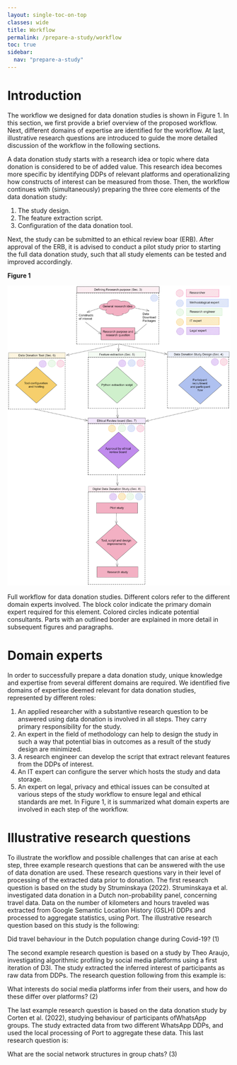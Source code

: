 ```yaml
---
layout: single-toc-on-top
classes: wide
title: Workflow
permalink: /prepare-a-study/workflow
toc: true
sidebar:
  nav: "prepare-a-study"
---
```


# Introduction

The workflow we designed for data donation studies is shown in Figure 1. In this section, we first provide a brief overview of the proposed workflow. Next, different domains of expertise are identified for the workflow. At last, illustrative research questions are introduced to guide the more detailed discussion of the workflow in the following sections.

A data donation study starts with a research idea or topic where data donation is considered to be of added value. This research idea becomes more specific by identifying DDPs of relevant platforms and operationalizing how constructs of interest can be measured from those. Then, the workflow continues with (simultaneously) preparing the three core elements of the data donation study:

1. The study design.
2. The feature extraction script.
3. Configuration of the data donation tool.

Next, the study can be submitted to an ethical review boar (ERB). After approval of the ERB, it is advised to conduct a pilot study prior to starting the full data donation study, such that all study elements can be tested and improved accordingly.

**Figure 1**

![Figure 1: Full workflow for a data donation studies](/assets/images/about/full_flow_try3.png)


Full workflow for data donation studies. Different colors refer to the different domain experts involved. The block color indicate the primary domain expert required for this element. Colored circles indicate potential consultants. Parts with an outlined border are explained in more detail in subsequent figures and paragraphs.

# Domain experts

In order to successfully prepare a data donation study, unique knowledge and expertise from several
different domains are required. We identified five domains of expertise deemed relevant for data
donation studies, represented by different roles:

1. An applied researcher with a substantive research question to be answered using data donation
is involved in all steps. They carry primary responsibility for the study.
2. An expert in the field of methodology can help to design the study in such a way that potential
bias in outcomes as a result of the study design are minimized.
3. A research engineer can develop the script that extract relevant features from the DDPs of
interest.
4. An IT expert can configure the server which hosts the study and data storage.
5. An expert on legal, privacy and ethical issues can be consulted at various steps of the study
workflow to ensure legal and ethical standards are met.
In Figure 1, it is summarized what domain experts are involved in each step of the workflow.


# Illustrative research questions

To illustrate the workflow and possible challenges that can arise at each step, three example research questions that can be answered with the use of data donation are used. These research questions vary in their level of processing of the extracted data prior to donation. The first research question is based on the study by Struminskaya (2022). Struminskaya et al. investigated data donation in a Dutch non-probability panel, concerning travel data. Data on the number of kilometers and hours traveled was extracted from Google Semantic Location History (GSLH) DDPs and processed to aggregate statistics, using Port. The illustrative research question based on this study is the following:

Did travel behaviour in the Dutch population change during Covid-19? (1)

The second example research question is based on a study by Theo Araujo, investigating algorithmic profiling by social media platforms using a first iteration of D3I. The study extracted the inferred interest of participants as raw data from DDPs. The research question following from this example
is:

What interests do social media platforms infer from their users, and how do
these differ over platforms? (2)

The last example research question is based on the data donation study by Corten et al. (2022),
studying behaviour of participants ofWhatsApp groups. The study extracted data from two different
WhatsApp DDPs, and used the local processing of Port to aggregate these data. This last research
question is:

What are the social network structures in group chats? (3)
